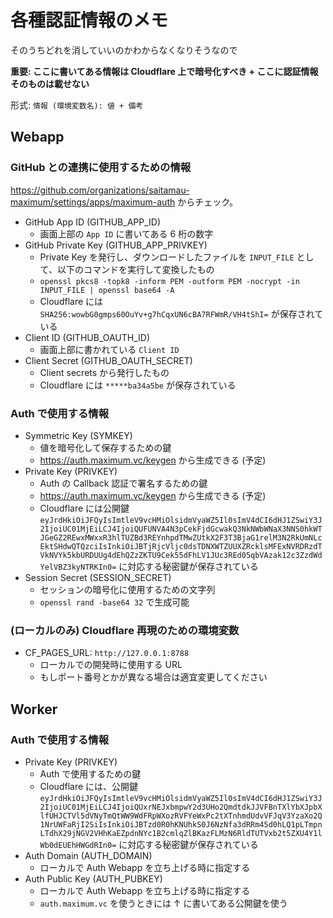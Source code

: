 # 各種認証情報のメモ

そのうちどれを消していいのかわからなくなりそうなので

**重要: ここに書いてある情報は Cloudflare 上で暗号化すべき + ここに認証情報そのものは載せない**

形式: `情報 (環境変数名): 値 + 備考`

## Webapp

### GitHub との連携に使用するための情報

<https://github.com/organizations/saitamau-maximum/settings/apps/maximum-auth> からチェック。

- GitHub App ID (GITHUB_APP_ID)
  - 画面上部の `App ID` に書いてある 6 桁の数字
- GitHub Private Key (GITHUB_APP_PRIVKEY)
  - Private Key を発行し、ダウンロードしたファイルを `INPUT_FILE` として、以下のコマンドを実行して変換したもの
  - `openssl pkcs8 -topk8 -inform PEM -outform PEM -nocrypt -in INPUT_FILE | openssl base64 -A`
  - Cloudflare には `SHA256:wowbG0gmps60OuYv+g7hCqxUN6cBA7RFWmR/VH4tShI=` が保存されている
- Client ID (GITHUB_OAUTH_ID)
  - 画面上部に書かれている `Client ID`
- Client Secret (GITHUB_OAUTH_SECRET)
  - Client secrets から発行したもの
  - Cloudflare には `*****ba34a5be` が保存されている

### Auth で使用する情報

- Symmetric Key (SYMKEY)
  - 値を暗号化して保存するための鍵
  - <https://auth.maximum.vc/keygen> から生成できる (予定)
- Private Key (PRIVKEY)
  - Auth の Callback 認証で署名するための鍵
  - <https://auth.maximum.vc/keygen> から生成できる (予定)
  - Cloudflare には公開鍵 `eyJrdHkiOiJFQyIsImtleV9vcHMiOlsidmVyaWZ5Il0sImV4dCI6dHJ1ZSwiY3J2IjoiUC01MjEiLCJ4IjoiQUFUNVA4N3pCekFjdGcwakQ3NkNWbWNaX3NNS0hkWTJGeGZ2REwxMWxxR3hlTUZBd3REYnhpdTMwZUtkX2F3T3BjaG1relM3N2RkUmNLcEktSHdwQTQzciIsInkiOiJBTjRjcVljc0dsTDNXWTZUUXZRcklsMFExNVRDRzdTVkNVYk5kbURDUUg4dEhQZzZKTU9Cek55dFhLV1JUc3REd05qbVAzak12c3ZzdWdYelVBZ3kyNTRKIn0=` に対応する秘密鍵が保存されている
- Session Secret (SESSION_SECRET)
  - セッションの暗号化に使用するための文字列
  - `openssl rand -base64 32` で生成可能

### (ローカルのみ) Cloudflare 再現のための環境変数

- CF_PAGES_URL: `http://127.0.0.1:8788`
  - ローカルでの開発時に使用する URL
  - もしポート番号とかが異なる場合は適宜変更してください

## Worker

### Auth で使用する情報

- Private Key (PRIVKEY)
  - Auth で使用するための鍵
  - Cloudflare には、公開鍵 `eyJrdHkiOiJFQyIsImtleV9vcHMiOlsidmVyaWZ5Il0sImV4dCI6dHJ1ZSwiY3J2IjoiUC01MjEiLCJ4IjoiQUxrNEJxbmpwY2d3UHo2QmdtdkJJVFBnTXlYbXJpbXlfUHJCTVl5dVNyTmQtWW9WdFRpWXozRVFYeWxPc2tXTnhmdUdvVFJqV3YzaXo2Q1NrUWFaRjI2SiIsInkiOiJBTzd0R0hKNUhkS0J6NzNfa3dRRm45d0hLQ1pLTmpnLTdhX29jNGV2VHhKaEZpdnNYc1B2cmlqZlBKazFLMzN6RldTUTVxb2t5ZXU4Y1lWb0dEUEhHWGdRIn0=` に対応する秘密鍵が保存されている
- Auth Domain (AUTH_DOMAIN)
  - ローカルで Auth Webapp を立ち上げる時に指定する
- Auth Public Key (AUTH_PUBKEY)
  - ローカルで Auth Webapp を立ち上げる時に指定する
  - `auth.maximum.vc` を使うときには ↑ に書いてある公開鍵を使う
